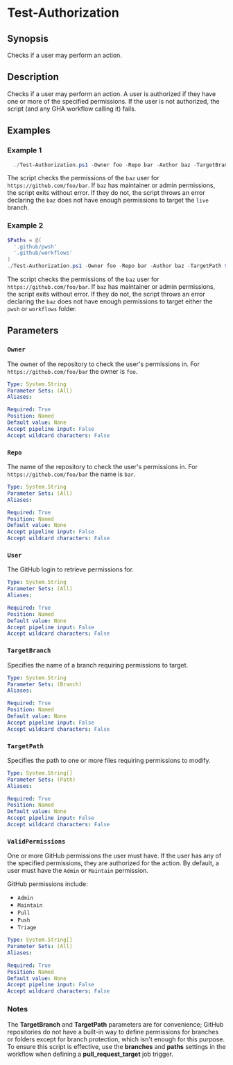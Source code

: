 # Test-Authorization

## Synopsis

Checks if a user may perform an action.

## Description

Checks if a user may perform an action. A user is authorized if they have one or more of the
specified permissions. If the user is not authorized, the script (and any GHA workflow calling it)
fails.

## Examples

### Example 1

```powershell
  ./Test-Authorization.ps1 -Owner foo -Repo bar -Author baz -TargetBranch live
```

The script checks the permissions of the `baz` user for `https://github.com/foo/bar`. If `baz` has
maintainer or admin permissions, the script exits without error. If they do not, the script throws
an error declaring the `baz` does not have enough permissions to target the `live` branch.

### Example 2

```powershell
$Paths = @(
  '.github/pwsh'
  '.github/workflows'
)
./Test-Authorization.ps1 -Owner foo -Repo bar -Author baz -TargetPath $Paths
```

The script checks the permissions of the `baz` user for `https://github.com/foo/bar`. If `baz` has
maintainer or admin permissions, the script exits without error. If they do not, the script throws
an error declaring the `baz` does not have enough permissions to target either the `pwsh` or
`workflows` folder.

## Parameters

### `Owner`

The owner of the repository to check the user's permissions in. For `https://github.com/foo/bar` the
owner is `foo`.

```yaml
Type: System.String
Parameter Sets: (All)
Aliases:

Required: True
Position: Named
Default value: None
Accept pipeline input: False
Accept wildcard characters: False
```

### `Repo`

The name of the repository to check the user's permissions in. For `https://github.com/foo/bar` the
name is `bar`.

```yaml
Type: System.String
Parameter Sets: (All)
Aliases:

Required: True
Position: Named
Default value: None
Accept pipeline input: False
Accept wildcard characters: False
```

### `User`

The GitHub login to retrieve permissions for.

```yaml
Type: System.String
Parameter Sets: (All)
Aliases:

Required: True
Position: Named
Default value: None
Accept pipeline input: False
Accept wildcard characters: False
```

### `TargetBranch`

Specifies the name of a branch requiring permissions to target.

```yaml
Type: System.String
Parameter Sets: (Branch)
Aliases:

Required: True
Position: Named
Default value: None
Accept pipeline input: False
Accept wildcard characters: False
```

### `TargetPath`

Specifies the path to one or more files requiring permissions to modify.

```yaml
Type: System.String[]
Parameter Sets: (Path)
Aliases:

Required: True
Position: Named
Default value: None
Accept pipeline input: False
Accept wildcard characters: False
```

### `ValidPermissions`

One or more GitHub permissions the user must have. If the user has any of the specified permissions,
they are authorized for the action. By default, a user must have the `Admin` or `Maintain`
permission.

GitHub permissions include:

- `Admin`
- `Maintain`
- `Pull`
- `Push`
- `Triage`

```yaml
Type: System.String[]
Parameter Sets: (All)
Aliases:

Required: True
Position: Named
Default value: None
Accept pipeline input: False
Accept wildcard characters: False
```

### Notes

The **TargetBranch** and **TargetPath** parameters are for convenience; GitHub repositories do not
have a built-in way to define permissions for branches or folders except for branch protection,
which isn't enough for this purpose. To ensure this script is effective, use the **branches**
and **paths** settings in the workflow when defining a **pull_request_target** job trigger.
